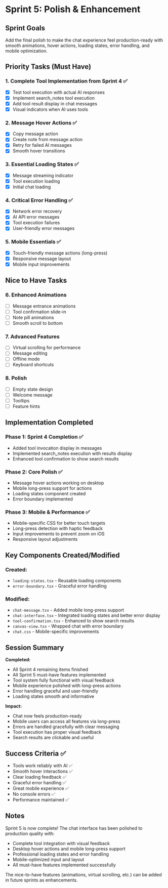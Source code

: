 # Sprint 5: Polish & Enhancement

## Sprint Goals
Add the final polish to make the chat experience feel production-ready with smooth animations, hover actions, loading states, error handling, and mobile optimization.

## Priority Tasks (Must Have)

### 1. Complete Tool Implementation from Sprint 4 ✅
- [x] Test tool execution with actual AI responses
- [x] Implement search_notes tool execution
- [x] Add tool result display in chat messages
- [x] Visual indicators when AI uses tools

### 2. Message Hover Actions ✅
- [x] Copy message action
- [x] Create note from message action
- [x] Retry for failed AI messages
- [x] Smooth hover transitions

### 3. Essential Loading States ✅
- [x] Message streaming indicator
- [x] Tool execution loading
- [x] Initial chat loading

### 4. Critical Error Handling ✅
- [x] Network error recovery
- [x] AI API error messages
- [x] Tool execution failures
- [x] User-friendly error messages

### 5. Mobile Essentials ✅
- [x] Touch-friendly message actions (long-press)
- [x] Responsive message layout
- [x] Mobile input improvements

## Nice to Have Tasks

### 6. Enhanced Animations
- [ ] Message entrance animations
- [ ] Tool confirmation slide-in
- [ ] Note pill animations
- [ ] Smooth scroll to bottom

### 7. Advanced Features
- [ ] Virtual scrolling for performance
- [ ] Message editing
- [ ] Offline mode
- [ ] Keyboard shortcuts

### 8. Polish
- [ ] Empty state design
- [ ] Welcome message
- [ ] Tooltips
- [ ] Feature hints

## Implementation Completed

### Phase 1: Sprint 4 Completion ✅
- Added tool invocation display in messages
- Implemented search_notes execution with results display
- Enhanced tool confirmation to show search results

### Phase 2: Core Polish ✅
- Message hover actions working on desktop
- Mobile long-press support for actions
- Loading states component created
- Error boundary implemented

### Phase 3: Mobile & Performance ✅
- Mobile-specific CSS for better touch targets
- Long-press detection with haptic feedback
- Input improvements to prevent zoom on iOS
- Responsive layout adjustments

## Key Components Created/Modified

### Created:
- `loading-states.tsx` - Reusable loading components
- `error-boundary.tsx` - Graceful error handling

### Modified:
- `chat-message.tsx` - Added mobile long-press support
- `chat-interface.tsx` - Integrated loading states and better error display
- `tool-confirmation.tsx` - Enhanced to show search results
- `canvas-view.tsx` - Wrapped chat with error boundary
- `chat.css` - Mobile-specific improvements

## Session Summary

**Completed:**
- All Sprint 4 remaining items finished
- All Sprint 5 must-have features implemented
- Tool system fully functional with visual feedback
- Mobile experience polished with long-press actions
- Error handling graceful and user-friendly
- Loading states smooth and informative

**Impact:**
- Chat now feels production-ready
- Mobile users can access all features via long-press
- Errors are handled gracefully with clear messaging
- Tool execution has proper visual feedback
- Search results are clickable and useful

## Success Criteria ✅
- Tools work reliably with AI ✅
- Smooth hover interactions ✅
- Clear loading feedback ✅
- Graceful error handling ✅
- Great mobile experience ✅
- No console errors ✅
- Performance maintained ✅

## Notes
Sprint 5 is now complete! The chat interface has been polished to production quality with:
- Complete tool integration with visual feedback
- Desktop hover actions and mobile long-press support
- Professional loading states and error handling
- Mobile-optimized input and layout
- All must-have features implemented successfully

The nice-to-have features (animations, virtual scrolling, etc.) can be added in future sprints as enhancements. 